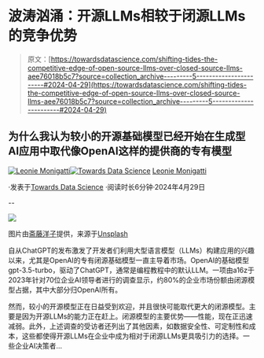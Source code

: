 # 波涛汹涌：开源LLMs相较于闭源LLMs的竞争优势

> 原文：[https://towardsdatascience.com/shifting-tides-the-competitive-edge-of-open-source-llms-over-closed-source-llms-aee76018b5c7?source=collection_archive---------5-----------------------#2024-04-29](https://towardsdatascience.com/shifting-tides-the-competitive-edge-of-open-source-llms-over-closed-source-llms-aee76018b5c7?source=collection_archive---------5-----------------------#2024-04-29)

## 为什么我认为较小的开源基础模型已经开始在生成型AI应用中取代像OpenAI这样的提供商的专有模型

[](https://medium.com/@iamleonie?source=post_page---byline--aee76018b5c7--------------------------------)[![Leonie Monigatti](../Images/4044b1685ada53a30160b03dc78f9626.png)](https://medium.com/@iamleonie?source=post_page---byline--aee76018b5c7--------------------------------)[](https://towardsdatascience.com/?source=post_page---byline--aee76018b5c7--------------------------------)[![Towards Data Science](../Images/a6ff2676ffcc0c7aad8aaf1d79379785.png)](https://towardsdatascience.com/?source=post_page---byline--aee76018b5c7--------------------------------) [Leonie Monigatti](https://medium.com/@iamleonie?source=post_page---byline--aee76018b5c7--------------------------------)

·发表于[Towards Data Science](https://towardsdatascience.com/?source=post_page---byline--aee76018b5c7--------------------------------) ·阅读时长6分钟·2024年4月29日

--

![](../Images/d0655749fe0df71d6f3050d3f4f9ea20.png)

图片由[斋藤洋子](https://unsplash.com/@yokosaito?utm_source=medium&utm_medium=referral)提供，来源于[Unsplash](https://unsplash.com/?utm_source=medium&utm_medium=referral)

自从ChatGPT的发布激发了开发者们利用大型语言模型（LLMs）构建应用的兴趣以来，尤其是OpenAI的专有闭源基础模型一直主导着市场。OpenAI的基础模型gpt-3.5-turbo，驱动了ChatGPT，通常是编程教程中的默认LLM。一项由a16z于2023年针对70位企业AI领导者进行的调查显示，约80%的企业市场份额由闭源模型占据，其中大部分归OpenAI所有。

然而，较小的开源模型正在日益受到欢迎，并且很快可能取代更大的闭源模型。主要是因为开源LLMs的能力正在赶上。闭源模型的主要优势——性能，现在正迅速减弱。此外，上述调查的受访者还列出了其他因素，如数据安全性、可定制性和成本，这些都使得开源LLMs在企业中成为相对于闭源LLMs更具吸引力的选择。一些企业AI决策者…
